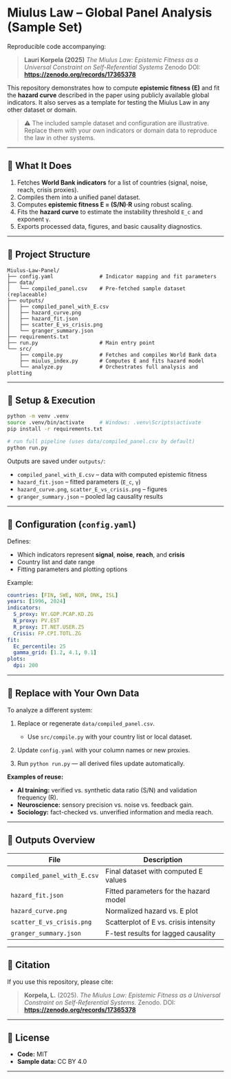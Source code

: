 # Miulus Law – Global Panel Analysis (Sample Set)

Reproducible code accompanying:

> **Lauri Korpela (2025)**
> *The Miulus Law: Epistemic Fitness as a Universal Constraint on Self-Referential Systems*
> Zenodo DOI: **https://zenodo.org/records/17365378**

This repository demonstrates how to compute **epistemic fitness (E)** and fit the **hazard curve** described in the paper using publicly available global indicators.
It also serves as a template for testing the Miulus Law in any other dataset or domain.

> ⚠️ The included sample dataset and configuration are illustrative. Replace them with your own indicators or domain data to reproduce the law in other systems.

---

## 🔹 What It Does

1. Fetches **World Bank indicators** for a list of countries (signal, noise, reach, crisis proxies).
2. Compiles them into a unified panel dataset.
3. Computes **epistemic fitness E = (S/N)·R** using robust scaling.
4. Fits the **hazard curve** to estimate the instability threshold `E_c` and exponent `γ`.
5. Exports processed data, figures, and basic causality diagnostics.

---

## 🔹 Project Structure

```
Miulus-Law-Panel/
├── config.yaml               # Indicator mapping and fit parameters
├── data/
│   └── compiled_panel.csv    # Pre-fetched sample dataset (replaceable)
├── outputs/
│   ├── compiled_panel_with_E.csv
│   ├── hazard_curve.png
│   ├── hazard_fit.json
│   ├── scatter_E_vs_crisis.png
│   └── granger_summary.json
├── requirements.txt
├── run.py                    # Main entry point
└── src/
    ├── compile.py            # Fetches and compiles World Bank data
    ├── miulus_index.py       # Computes E and fits hazard model
    └── analyze.py            # Orchestrates full analysis and plotting
```

---

## 🔹 Setup & Execution

```bash
python -m venv .venv
source .venv/bin/activate     # Windows: .venv\Scripts\activate
pip install -r requirements.txt

# run full pipeline (uses data/compiled_panel.csv by default)
python run.py
```

Outputs are saved under `outputs/`:

* `compiled_panel_with_E.csv` – data with computed epistemic fitness
* `hazard_fit.json` – fitted parameters (`E_c`, `γ`)
* `hazard_curve.png`, `scatter_E_vs_crisis.png` – figures
* `granger_summary.json` – pooled lag causality results

---

## 🔹 Configuration (`config.yaml`)

Defines:

* Which indicators represent **signal**, **noise**, **reach**, and **crisis**
* Country list and date range
* Fitting parameters and plotting options

Example:

```yaml
countries: [FIN, SWE, NOR, DNK, ISL]
years: [1996, 2024]
indicators:
  S_proxy: NY.GDP.PCAP.KD.ZG
  N_proxy: PV.EST
  R_proxy: IT.NET.USER.ZS
  Crisis: FP.CPI.TOTL.ZG
fit:
  Ec_percentile: 25
  gamma_grid: [1.2, 4.1, 0.1]
plots:
  dpi: 200
```

---

## 🔹 Replace with Your Own Data

To analyze a different system:

1. Replace or regenerate `data/compiled_panel.csv`.

   * Use `src/compile.py` with your country list or local dataset.
2. Update `config.yaml` with your column names or new proxies.
3. Run `python run.py` — all derived files update automatically.

**Examples of reuse:**

* **AI training:** verified vs. synthetic data ratio (S/N) and validation frequency (R).
* **Neuroscience:** sensory precision vs. noise vs. feedback gain.
* **Sociology:** fact-checked vs. unverified information and media reach.

---

## 🔹 Outputs Overview

| File                        | Description                            |
| --------------------------- | -------------------------------------- |
| `compiled_panel_with_E.csv` | Final dataset with computed E values   |
| `hazard_fit.json`           | Fitted parameters for the hazard model |
| `hazard_curve.png`          | Normalized hazard vs. E plot           |
| `scatter_E_vs_crisis.png`   | Scatterplot of E vs. crisis intensity  |
| `granger_summary.json`      | F-test results for lagged causality    |

---

## 🔹 Citation

If you use this repository, please cite:

> **Korpela, L.** (2025). *The Miulus Law: Epistemic Fitness as a Universal Constraint on Self-Referential Systems.* Zenodo. DOI: **https://zenodo.org/records/17365378**

---

## 🔹 License

* **Code:** MIT
* **Sample data:** CC BY 4.0

---